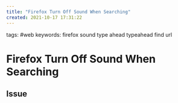 ```yaml
---
title: "Firefox Turn Off Sound When Searching"
created: 2021-10-17 17:31:22
---
```


tags: #web
keywords: firefox sound type ahead typeahead find url

# Firefox Turn Off Sound When Searching

## Issue
